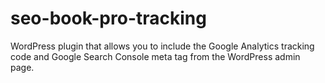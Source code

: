 # seo-book-pro-tracking
WordPress plugin that allows you to include the Google Analytics tracking code and Google Search Console meta tag from the WordPress admin page.
